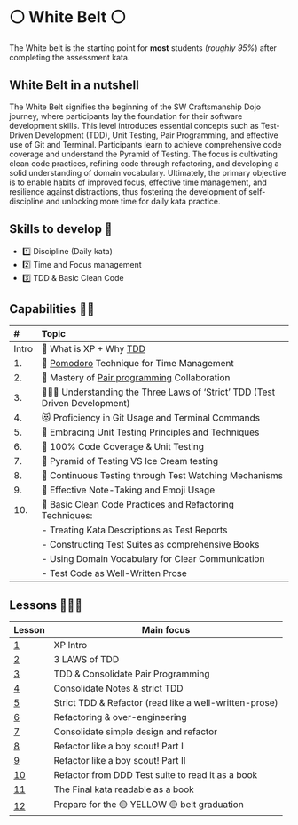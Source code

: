 # ⚪️ White Belt ⚪️

The White belt is the starting point for **most** students (_roughly 95%_) after
completing the assessment kata.

## White Belt in a nutshell

The White Belt signifies the beginning of the SW Craftsmanship Dojo journey,
where participants lay the foundation for their software development skills.
This level introduces essential concepts such as Test-Driven Development (TDD),
Unit Testing, Pair Programming, and effective use of Git and Terminal.
Participants learn to achieve comprehensive code coverage and understand the
Pyramid of Testing. The focus is cultivating clean code practices, refining code
through refactoring, and developing a solid understanding of domain vocabulary.
Ultimately, the primary objective is to enable habits of improved focus,
effective time management, and resilience against distractions, thus fostering
the development of self-discipline and unlocking more time for daily kata
practice.

## Skills to develop 🥋

- 1️⃣ Discipline (Daily kata)
- 2️⃣ Time and Focus management
- 3️⃣ TDD & Basic Clean Code

## Capabilities 🏋️‍♀️

| #     | Topic                                                                                           |
| :---- | :---------------------------------------------------------------------------------------------- |
| Intro | 🤔 What is XP + Why [TDD](../../skills-and-capabilities/tdd/)                                   |
| 1.    | 🍅 [Pomodoro](../../skills-and-capabilities/pomodoro/) Technique for Time Management            |
| 2.    | 🤝 Mastery of [Pair programming](../../skills-and-capabilities/pair-programming/) Collaboration |
| 3.    | 👩🏻‍⚖️ Understanding the Three Laws of ‘Strict’ TDD (Test Driven Development)                       |
| 4.    | 😻 Proficiency in Git Usage and Terminal Commands                                               |
| 5.    | 🧪 Embracing Unit Testing Principles and Techniques                                             |
| 6.    | 🔎 100% Code Coverage & Unit Testing                                                            |
| 7.    | 🥶 Pyramid of Testing VS Ice Cream testing                                                      |
| 8.    | 🔬 Continuous Testing through Test Watching Mechanisms                                          |
| 9.    | 📝 Effective Note-Taking and Emoji Usage                                                        |
| 10.   | 🧼 Basic Clean Code Practices and Refactoring Techniques:                                       |
|       | - Treating Kata Descriptions as Test Reports                                                    |
|       | - Constructing Test Suites as comprehensive Books                                               |
|       | - Using Domain Vocabulary for Clear Communication                                               |
|       | - Test Code as Well-Written Prose                                                               |

## Lessons 👨🏻‍🏫

| Lesson           | Main focus                                             |
| ---------------- | ------------------------------------------------------ |
| [1](lesson-01/)  | XP Intro                                               |
| [2](lesson-02/)  | 3 LAWS of TDD                                          |
| [3](lesson-03/)  | TDD & Consolidate Pair Programming                     |
| [4](lesson-04/)  | Consolidate Notes & strict TDD                         |
| [5](lesson-05/)  | Strict TDD & Refactor (read like a well-written-prose) |
| [6](lesson-06/)  | Refactoring & over-engineering                         |
| [7](lesson-07/)  | Consolidate simple design and refactor                 |
| [8](lesson-08/)  | Refactor like a boy scout! Part I                      |
| [9](lesson-09/)  | Refactor like a boy scout! Part II                     |
| [10](lesson-10/) | Refactor from DDD Test suite to read it as a book      |
| [11](lesson-11/) | The Final kata readable as a book                      |
| [12](lesson-12/) | Prepare for the 🟡 YELLOW 🟡 belt graduation           |

